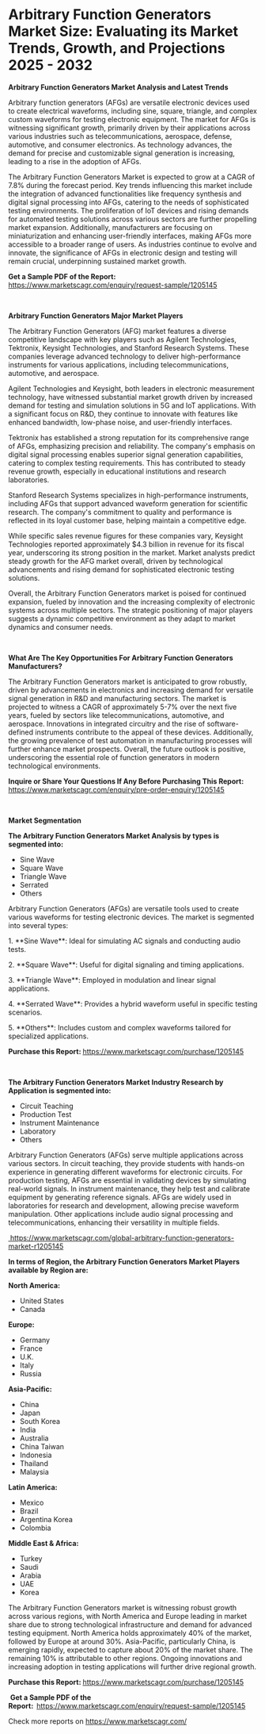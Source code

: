 <p><h1>Arbitrary Function Generators Market Size: Evaluating its Market Trends, Growth, and Projections 2025 - 2032</h1></p><p><strong>Arbitrary Function Generators Market Analysis and Latest Trends</strong></p>
<p><p>Arbitrary function generators (AFGs) are versatile electronic devices used to create electrical waveforms, including sine, square, triangle, and complex custom waveforms for testing electronic equipment. The market for AFGs is witnessing significant growth, primarily driven by their applications across various industries such as telecommunications, aerospace, defense, automotive, and consumer electronics. As technology advances, the demand for precise and customizable signal generation is increasing, leading to a rise in the adoption of AFGs.</p><p>The Arbitrary Function Generators Market is expected to grow at a CAGR of 7.8% during the forecast period. Key trends influencing this market include the integration of advanced functionalities like frequency synthesis and digital signal processing into AFGs, catering to the needs of sophisticated testing environments. The proliferation of IoT devices and rising demands for automated testing solutions across various sectors are further propelling market expansion. Additionally, manufacturers are focusing on miniaturization and enhancing user-friendly interfaces, making AFGs more accessible to a broader range of users. As industries continue to evolve and innovate, the significance of AFGs in electronic design and testing will remain crucial, underpinning sustained market growth.</p></p>
<p><strong>Get a Sample PDF of the Report:&nbsp;</strong> <a href="https://www.marketscagr.com/enquiry/request-sample/1205145?utm_campaign=2935&utm_medium=2&utm_source=Github&utm_content=ia&utm_term=10042025&utm_id=arbitrary-function-generators">https://www.marketscagr.com/enquiry/request-sample/1205145</a></p>
<p>&nbsp;</p>
<p><strong>Arbitrary Function Generators Major Market Players</strong></p>
<p><p>The Arbitrary Function Generators (AFG) market features a diverse competitive landscape with key players such as Agilent Technologies, Tektronix, Keysight Technologies, and Stanford Research Systems. These companies leverage advanced technology to deliver high-performance instruments for various applications, including telecommunications, automotive, and aerospace.</p><p>Agilent Technologies and Keysight, both leaders in electronic measurement technology, have witnessed substantial market growth driven by increased demand for testing and simulation solutions in 5G and IoT applications. With a significant focus on R&D, they continue to innovate with features like enhanced bandwidth, low-phase noise, and user-friendly interfaces.</p><p>Tektronix has established a strong reputation for its comprehensive range of AFGs, emphasizing precision and reliability. The company's emphasis on digital signal processing enables superior signal generation capabilities, catering to complex testing requirements. This has contributed to steady revenue growth, especially in educational institutions and research laboratories.</p><p>Stanford Research Systems specializes in high-performance instruments, including AFGs that support advanced waveform generation for scientific research. The company's commitment to quality and performance is reflected in its loyal customer base, helping maintain a competitive edge.</p><p>While specific sales revenue figures for these companies vary, Keysight Technologies reported approximately $4.3 billion in revenue for its fiscal year, underscoring its strong position in the market. Market analysts predict steady growth for the AFG market overall, driven by technological advancements and rising demand for sophisticated electronic testing solutions.</p><p>Overall, the Arbitrary Function Generators market is poised for continued expansion, fueled by innovation and the increasing complexity of electronic systems across multiple sectors. The strategic positioning of major players suggests a dynamic competitive environment as they adapt to market dynamics and consumer needs.</p></p>
<p>&nbsp;</p>
<p><strong>What Are The Key Opportunities For Arbitrary Function Generators Manufacturers?</strong></p>
<p><p>The Arbitrary Function Generators market is anticipated to grow robustly, driven by advancements in electronics and increasing demand for versatile signal generation in R&D and manufacturing sectors. The market is projected to witness a CAGR of approximately 5-7% over the next five years, fueled by sectors like telecommunications, automotive, and aerospace. Innovations in integrated circuitry and the rise of software-defined instruments contribute to the appeal of these devices. Additionally, the growing prevalence of test automation in manufacturing processes will further enhance market prospects. Overall, the future outlook is positive, underscoring the essential role of function generators in modern technological environments.</p></p>
<p><strong>Inquire or Share Your Questions If Any Before Purchasing This Report:</strong> <a href="https://www.marketscagr.com/enquiry/pre-order-enquiry/1205145?utm_campaign=2935&utm_medium=2&utm_source=Github&utm_content=ia&utm_term=10042025&utm_id=arbitrary-function-generators">https://www.marketscagr.com/enquiry/pre-order-enquiry/1205145</a></p>
<p>&nbsp;</p>
<p><strong>Market Segmentation</strong></p>
<p><strong>The Arbitrary Function Generators Market Analysis by types is segmented into:</strong></p>
<p><ul><li>Sine Wave</li><li>Square Wave</li><li>Triangle Wave</li><li>Serrated</li><li>Others</li></ul></p>
<p><p>Arbitrary Function Generators (AFGs) are versatile tools used to create various waveforms for testing electronic devices. The market is segmented into several types: </p><p>1. **Sine Wave**: Ideal for simulating AC signals and conducting audio tests.  </p><p>2. **Square Wave**: Useful for digital signaling and timing applications.  </p><p>3. **Triangle Wave**: Employed in modulation and linear signal applications.  </p><p>4. **Serrated Wave**: Provides a hybrid waveform useful in specific testing scenarios.  </p><p>5. **Others**: Includes custom and complex waveforms tailored for specialized applications.</p></p>
<p><strong>Purchase this Report:&nbsp;</strong><a href="https://www.marketscagr.com/purchase/1205145?utm_campaign=2935&utm_medium=2&utm_source=Github&utm_content=ia&utm_term=10042025&utm_id=arbitrary-function-generators">https://www.marketscagr.com/purchase/1205145</a></p>
<p>&nbsp;</p>
<p><strong>The Arbitrary Function Generators Market Industry Research by Application is segmented into:</strong></p>
<p><ul><li>Circuit Teaching</li><li>Production Test</li><li>Instrument Maintenance</li><li>Laboratory</li><li>Others</li></ul></p>
<p><p>Arbitrary Function Generators (AFGs) serve multiple applications across various sectors. In circuit teaching, they provide students with hands-on experience in generating different waveforms for electronic circuits. For production testing, AFGs are essential in validating devices by simulating real-world signals. In instrument maintenance, they help test and calibrate equipment by generating reference signals. AFGs are widely used in laboratories for research and development, allowing precise waveform manipulation. Other applications include audio signal processing and telecommunications, enhancing their versatility in multiple fields.</p></p>
<p><a href="https://www.marketscagr.com/global-arbitrary-function-generators-market-r1205145?utm_campaign=2935&utm_medium=2&utm_source=Github&utm_content=ia&utm_term=10042025&utm_id=arbitrary-function-generators">&nbsp;https://www.marketscagr.com/global-arbitrary-function-generators-market-r1205145</a></p>
<p><strong>In terms of Region, the Arbitrary Function Generators Market Players available by Region are:</strong></p>
<p>
    <p> <strong> North America: </strong>
        <ul>
            <li>United States</li>
            <li>Canada</li>
        </ul>
        </p> 
    <p> <strong> Europe: </strong>
        <ul>
            <li>Germany</li>
            <li>France</li>
            <li>U.K.</li>
            <li>Italy</li>
            <li>Russia</li>
        </ul>
        </p> 
    <p> <strong> Asia-Pacific: </strong>
        <ul>
            <li>China</li>
            <li>Japan</li>
            <li>South Korea</li>
            <li>India</li>
            <li>Australia</li>
            <li>China Taiwan</li>
            <li>Indonesia</li>
            <li>Thailand</li>
            <li>Malaysia</li>
        </ul>
        </p> 
    <p> <strong> Latin America: </strong>
        <ul>
            <li>Mexico</li>
            <li>Brazil</li>
            <li>Argentina Korea</li>
            <li>Colombia</li>
        </ul>
        </p> 
    <p> <strong> Middle East & Africa: </strong>
        <ul>
            <li>Turkey</li>
            <li>Saudi</li>
            <li>Arabia</li>
            <li>UAE</li>
            <li>Korea</li>
        </ul>
    </p>
    </p>
<p><p>The Arbitrary Function Generators market is witnessing robust growth across various regions, with North America and Europe leading in market share due to strong technological infrastructure and demand for advanced testing equipment. North America holds approximately 40% of the market, followed by Europe at around 30%. Asia-Pacific, particularly China, is emerging rapidly, expected to capture about 20% of the market share. The remaining 10% is attributable to other regions. Ongoing innovations and increasing adoption in testing applications will further drive regional growth.</p></p>
<p><strong>Purchase this Report: </strong><a href="https://www.marketscagr.com/purchase/1205145?utm_campaign=2935&utm_medium=2&utm_source=Github&utm_content=ia&utm_term=10042025&utm_id=arbitrary-function-generators">https://www.marketscagr.com/purchase/1205145</a></p>
<p>&nbsp;<strong>Get a Sample PDF of the Report:&nbsp;&nbsp;</strong><a href="https://www.marketscagr.com/enquiry/request-sample/1205145?utm_campaign=2935&utm_medium=2&utm_source=Github&utm_content=ia&utm_term=10042025&utm_id=arbitrary-function-generators">https://www.marketscagr.com/enquiry/request-sample/1205145</a></p>
<p><strong></strong></p>
<p>Check more reports on <a href="https://www.marketscagr.com/?utm_campaign=2935&utm_medium=2&utm_source=Github&utm_content=ia&utm_term=10042025&utm_id=arbitrary-function-generators">https://www.marketscagr.com/</a></p>